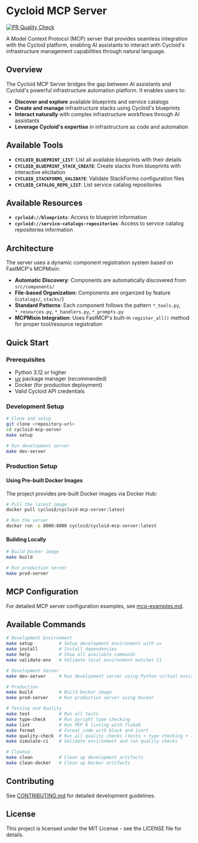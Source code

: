 # Cycloid MCP Server

[![PR Quality Check](https://github.com/cycloidio/cycloid-mcp-server/workflows/PR%20Quality%20Check/badge.svg)](https://github.com/cycloidio/cycloid-mcp-server/actions/workflows/pr-quality-check.yml)

A Model Context Protocol (MCP) server that provides seamless integration with the Cycloid platform, enabling AI assistants to interact with Cycloid's infrastructure management capabilities through natural language.

## Overview

The Cycloid MCP Server bridges the gap between AI assistants and Cycloid's powerful infrastructure automation platform. It enables users to:

- **Discover and explore** available blueprints and service catalogs
- **Create and manage** infrastructure stacks using Cycloid's blueprints
- **Interact naturally** with complex infrastructure workflows through AI assistants
- **Leverage Cycloid's expertise** in infrastructure as code and automation


## Available Tools

- **`CYCLOID_BLUEPRINT_LIST`**: List all available blueprints with their details
- **`CYCLOID_BLUEPRINT_STACK_CREATE`**: Create stacks from blueprints with interactive elicitation
- **`CYCLOID_STACKFORMS_VALIDATE`**: Validate StackForms configuration files
- **`CYCLOID_CATALOG_REPO_LIST`**: List service catalog repositories

## Available Resources

- **`cycloid://blueprints`**: Access to blueprint information
- **`cycloid://service-catalogs-repositories`**: Access to service catalog repositories information

## Architecture

The server uses a dynamic component registration system based on FastMCP's MCPMixin:

- **Automatic Discovery**: Components are automatically discovered from `src/components/`
- **File-based Organization**: Components are organized by feature (`catalogs/`, `stacks/`)
- **Standard Patterns**: Each component follows the pattern `*_tools.py`, `*_resources.py`, `*_handlers.py`, `*_prompts.py`
- **MCPMixin Integration**: Uses FastMCP's built-in `register_all()` method for proper tool/resource registration

## Quick Start

### Prerequisites

- Python 3.12 or higher
- [uv](https://github.com/astral-sh/uv) package manager (recommended)
- Docker (for production deployment)
- Valid Cycloid API credentials

### Development Setup

```bash
# Clone and setup
git clone <repository-url>
cd cycloid-mcp-server
make setup

# Run development server
make dev-server
```

### Production Setup

#### Using Pre-built Docker Images

The project provides pre-built Docker images via Docker Hub:

```bash
# Pull the latest image
docker pull cycloid/cycloid-mcp-server:latest

# Run the server
docker run -p 8000:8000 cycloid/cycloid-mcp-server:latest
```

#### Building Locally

```bash
# Build Docker image
make build

# Run production server
make prod-server
```

## MCP Configuration

For detailed MCP server configuration examples, see [mcp-examples.md](mcp-examples.md).

## Available Commands

```bash
# Development Environment
make setup          # Setup development environment with uv
make install        # Install dependencies
make help           # Show all available commands
make validate-env   # Validate local environment matches CI

# Development Server
make dev-server     # Run development server using Python virtual environment

# Production
make build          # Build Docker image
make prod-server    # Run production server using Docker

# Testing and Quality
make test           # Run all tests
make type-check     # Run pyright type checking
make lint           # Run PEP 8 linting with flake8
make format         # Format code with black and isort
make quality-check  # Run all quality checks (tests + type checking + linting)
make simulate-ci    # Validate environment and run quality checks

# Cleanup
make clean          # Clean up development artifacts
make clean-docker   # Clean up Docker artifacts
```

## Contributing

See [CONTRIBUTING.md](CONTRIBUTING.md) for detailed development guidelines.

## License

This project is licensed under the MIT License - see the LICENSE file for details.
